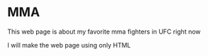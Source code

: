 # MMA
This web page is about my favorite mma fighters in UFC right now

I will make the web page using only HTML
